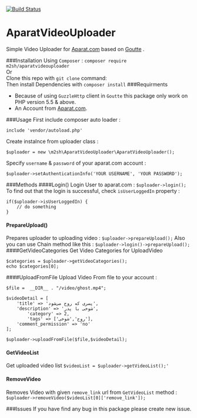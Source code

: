 [![Build Status](https://travis-ci.org/m2sh/AparatVideoUploader.svg?branch=master)](https://travis-ci.org/m2sh/AparatVideoUploader)
# AparatVideoUploader
Simple Video Uploader for [Aparat.com](http://aparat.com) based on [Goutte](https://github.com/FriendsOfPHP/Goutte) .

###Installation 
Using `Composer` :
`composer require m2sh/aparatvideouploader`  
Or  
Clone this repo with `git clone` command:  
Then install Dependencies with `composer install`
###Requirments

 - Because of using `GuzzleHttp` client in `Goutte` this package only
   work on PHP version  5.5 & above.
 - An Account from [Aparat.com](http://aparat.com).
 
###Usage
First include composer auto loader :

    include 'vendor/autoload.php'
Create instalnce from uploader class :

    $uploader = new \m2sh\AparatVideoUploader\AparatVideoUploader();
Specify  `username` & `password` of your aparat.com account :

    $uploader->setAuthenticationInfo('YOUR USERNAME', 'YOUR PASSWORD');

###Methods
####Login()
Login User to aparat.com :
`$uploader->login();`
To find out that the login is successful, check `isUserLoggedIn` property :

    if($uploader->isUserLoggedIn) {
	    // do something
    }

#### PrepareUpload()
Prepares uploader to uploading video :
`$uploader->prepareUpload();`
Also you can use Chain method like this :
`$uploader->login()->prepareUpload();`
####GetVideoCategories
Get Video Categories for UploadVideo

    $categories = $uploader->getVideoCategories();
    echo $categories[0];
####UploadFromFile
Upload Video From file to your account :

    $file =  __DIR__ . "/video/ghost.mp4";
    
    $videoDetail = [
    	'title' => 'پسری که روح می‌شود',
    	'description' => 'شوخی با پدر',
	        'category' => 2,
		    'tags' => ['روح','شوخی'],
	    'comment_permission' => 'no'
    ];
    
    $uploader->uploadFromFile($file,$videoDetail);
#### GetVideoList
Get uploaded video list
`$videoList = $uploader->getVideoList();'`
#### RemoveVideo
Removes Video with given `remove_link` url from `GetVideoList` method :  
`$uploader->removeVideo($videoList[0]['remove_link']);`

###Issues
If you have find any bug in this package please create new issue.
 
